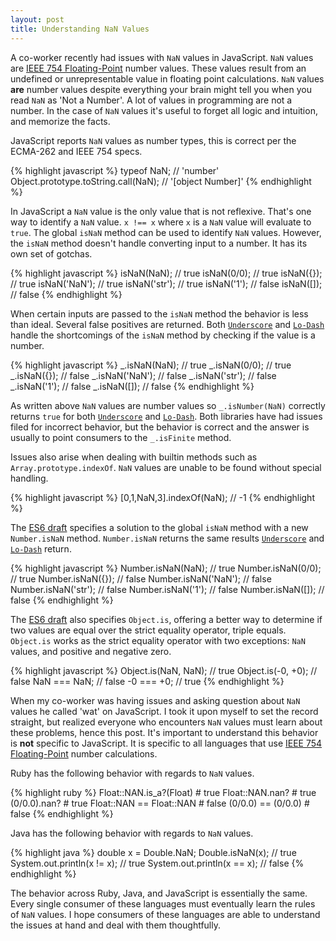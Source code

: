 ```yaml
---
layout: post
title: Understanding NaN Values
---
```


A co-worker recently had issues with `NaN` values in JavaScript. `NaN` values are [IEEE 754 Floating-Point](http://en.wikipedia.org/wiki/IEEE_floating_point) number values. These values result from an undefined or unrepresentable value in floating point calculations. `NaN` values **are** number values despite everything your brain might tell you when you read `NaN` as 'Not a Number'. A lot of values in programming are not a number. In the case of `NaN` values it's useful to forget all logic and intuition, and memorize the facts.

JavaScript reports `NaN` values as number types, this is correct per the ECMA-262 and IEEE 754 specs.

{% highlight javascript %}
typeof NaN; // 'number'
Object.prototype.toString.call(NaN); // '[object Number]'
{% endhighlight %}

In JavaScript a `NaN` value is the only value that is not reflexive. That's one way to identify a `NaN` value. `x !== x` where `x` is a `NaN` value will evaluate to `true`. The global `isNaN` method can be used to identify `NaN` values. However, the `isNaN` method doesn't handle converting input to a number. It has its own set of gotchas.

{% highlight javascript %}
isNaN(NaN);   // true
isNaN(0/0);   // true
isNaN({});    // true
isNaN('NaN'); // true
isNaN('str'); // true
isNaN('1');   // false
isNaN([]);    // false
{% endhighlight %}

When certain inputs are passed to the `isNaN` method the behavior is less than ideal. Several false positives are returned. Both [`Underscore`](http://underscorejs.org/) and [`Lo-Dash`](https://lodash.com/) handle the shortcomings of the `isNaN` method by checking if the value is a number.

{% highlight javascript %}
_.isNaN(NaN);   // true
_.isNaN(0/0);   // true
_.isNaN({});    // false
_.isNaN('NaN'); // false
_.isNaN('str'); // false
_.isNaN('1');   // false
_.isNaN([]);    // false
{% endhighlight %}

As written above `NaN` values are number values so `_.isNumber(NaN)` correctly returns `true` for both [`Underscore`](http://underscorejs.org/) and [`Lo-Dash`](https://lodash.com/). Both libraries have had issues filed for incorrect behavior, but the behavior is correct and the answer is usually to point consumers to the `_.isFinite` method.

Issues also arise when dealing with builtin methods such as `Array.prototype.indexOf`. `NaN` values are unable to be found without special handling.

{% highlight javascript %}
[0,1,NaN,3].indexOf(NaN); // -1
{% endhighlight %}

The [ES6 draft](https://people.mozilla.org/~jorendorff/es6-draft.html) specifies a solution to the global `isNaN` method with a new `Number.isNaN` method. `Number.isNaN` returns the same results [`Underscore`](http://underscorejs.org/) and [`Lo-Dash`](https://lodash.com/) return.

{% highlight javascript %}
Number.isNaN(NaN);   // true
Number.isNaN(0/0);   // true
Number.isNaN({});    // false
Number.isNaN('NaN'); // false
Number.isNaN('str'); // false
Number.isNaN('1');   // false
Number.isNaN([]);    // false
{% endhighlight %}

The [ES6 draft](https://people.mozilla.org/~jorendorff/es6-draft.html) also specifies `Object.is`, offering a better way to determine if two values are equal over the strict equality operator, triple equals. `Object.is` works as the strict equality operator with two exceptions: `NaN` values, and positive and negative zero.

{% highlight javascript %}
Object.is(NaN, NaN); // true
Object.is(-0, +0);   // false
NaN === NaN;         // false
-0 === +0;           // true
{% endhighlight %}

When my co-worker was having issues and asking question about `NaN` values he called 'wat' on JavaScript. I took it upon myself to set the record straight, but realized everyone who encounters `NaN` values must learn about these problems, hence this post. It's important to understand this behavior is **not** specific to JavaScript. It is specific to all languages that use [IEEE 754 Floating-Point](http://en.wikipedia.org/wiki/IEEE_floating_point) number calculations.

Ruby has the following behavior with regards to `NaN` values.

{% highlight ruby %}
Float::NAN.is_a?(Float)  # true
Float::NAN.nan?          # true
(0/0.0).nan?             # true
Float::NAN == Float::NAN # false
(0/0.0) == (0/0.0)       # false
{% endhighlight %}

Java has the following behavior with regards to `NaN` values.

{% highlight java %}
double x = Double.NaN;
Double.isNaN(x);            // true
System.out.println(x != x); // true
System.out.println(x == x); // false
{% endhighlight %}

The behavior across Ruby, Java, and JavaScript is essentially the same. Every single consumer of these languages must eventually learn the rules of `NaN` values. I hope consumers of these languages are able to understand the issues at hand and deal with them thoughtfully.

